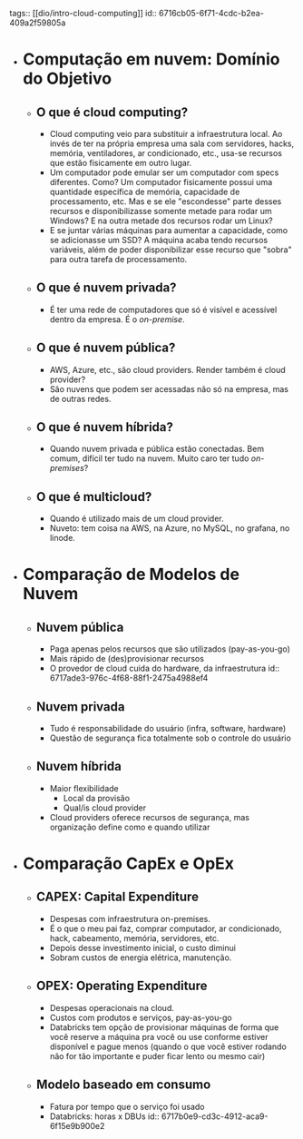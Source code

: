 tags:: [[dio/intro-cloud-computing]]
id:: 6716cb05-6f71-4cdc-b2ea-409a2f59805a

- # Computação em nuvem: Domínio do Objetivo
	- ## O que é cloud computing?
		- Cloud computing veio para substituir a infraestrutura local. Ao invés de ter na própria empresa uma sala com servidores, hacks, memória, ventiladores, ar condicionado, etc., usa-se recursos que estão fisicamente em outro lugar.
		- Um computador pode emular ser um computador com specs diferentes. Como? Um computador fisicamente possui uma quantidade específica de memória, capacidade de processamento, etc. Mas e se ele "escondesse" parte desses recursos e disponibilizasse somente metade para rodar um Windows? E na outra metade dos recursos rodar um Linux?
		- E se juntar várias máquinas para aumentar a capacidade, como se adicionasse um SSD? A máquina acaba tendo recursos variáveis, além de poder disponibilizar esse recurso que "sobra" para outra tarefa de processamento.
	- ## O que é nuvem privada?
		- É ter uma rede de computadores que só é visível e acessível dentro da empresa. É o *on-premise*.
	- ## O que é nuvem pública?
		- AWS, Azure, etc., são cloud providers. Render também é cloud provider?
		- São nuvens que podem ser acessadas não só na empresa, mas de outras redes.
	- ## O que é nuvem híbrida?
		- Quando nuvem privada e pública estão conectadas. Bem comum, difícil ter tudo na nuvem. Muito caro ter tudo *on-premises*?
	- ## O que é multicloud?
		- Quando é utilizado mais de um cloud provider.
		- Nuveto: tem coisa na AWS, na Azure, no MySQL, no grafana, no linode.
- # Comparação de Modelos de Nuvem
	- ## Nuvem pública
		- Paga apenas pelos recursos que são utilizados (pay-as-you-go)
		- Mais rápido de (des)provisionar recursos
		- O provedor de cloud cuida do hardware, da infraestrutura
		  id:: 6717ade3-976c-4f68-88f1-2475a4988ef4
	- ## Nuvem privada
		- Tudo é responsabilidade do usuário (infra, software, hardware)
		- Questão de segurança fica totalmente sob o controle do usuário
	- ## Nuvem híbrida
		- Maior flexibilidade
			- Local da provisão
			- Qual/is cloud provider
		- Cloud providers oferece recursos de segurança, mas organização define como e quando utilizar
- # Comparação CapEx e OpEx
	- ## CAPEX: Capital Expenditure
		- Despesas com infraestrutura on-premises.
		- É o que o meu pai faz, comprar computador, ar condicionado, hack, cabeamento, memória, servidores, etc.
		- Depois desse investimento inicial, o custo diminui
		- Sobram custos de energia elétrica, manutenção.
	- ## OPEX: Operating Expenditure
		- Despesas operacionais na cloud.
		- Custos com produtos e serviços, pay-as-you-go
		- Databricks tem opção de provisionar máquinas de forma que você reserve a máquina pra você ou use conforme estiver disponível e pague menos (quando o que você estiver rodando não for tão importante e puder ficar lento ou mesmo cair)
	- ## Modelo baseado em consumo
		- Fatura por tempo que o serviço foi usado
		- Databricks: horas x DBUs
		  id:: 6717b0e9-cd3c-4912-aca9-6f15e9b900e2